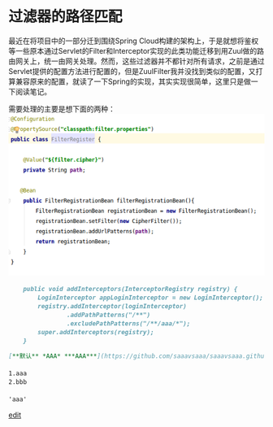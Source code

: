 # 过滤器的路径匹配

最近在将项目中的一部分迁到围绕Spring Cloud构建的架构上，于是就想将鉴权等一些原本通过Servlet的Filter和Interceptor实现的此类功能迁移到用Zuul做的路由网关上，统一由网关处理。然而，这些过滤器并不都针对所有请求，之前是通过Servlet提供的配置方法进行配置的，但是ZuulFilter我并没找到类似的配置，又打算兼容原来的配置，就读了一下Spring的实现，其实实现很简单，这里只是做一下阅读笔记。

需要处理的主要是想下面的两种：
![Image](/aaa/filter.png)
```markdown
    public void addInterceptors(InterceptorRegistry registry) {
        LoginInterceptor appLoginInterceptor = new LoginInterceptor();
        registry.addInterceptor(loginInterceptor)
                .addPathPatterns("/**")
                .excludePathPatterns("/**/aaa/*");
        super.addInterceptors(registry);
    }
```


```markdown
[**默认** *AAA* ***AAA***](https://github.com/saaavsaaa/saaavsaaa.github.io/aaa/aaa.md)

1.aaa
2.bbb

'aaa'
```

[edit](https://github.com/saaavsaaa/saaavsaaa.github.io/edit/master/aaa/FilterRegistrationBean-And-InterceptorRegistry-Check-Path.md)
